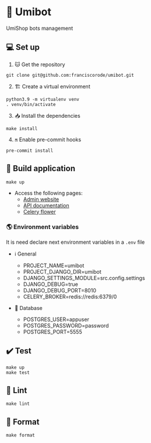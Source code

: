 # 🤖 Umibot

UmiShop bots management

## 💻 Set up

1. 🐱 Get the repository

```shell
git clone git@github.com:franciscorode/umibot.git
```

2. 🏗️ Create a virtual environment

```shell
python3.9 -m virtualenv venv
. venv/bin/activate
```

3. 📥 Install the dependencies

```shell
make install
```

4. 🔛 Enable pre-commit hooks

```shell
pre-commit install
```

## 🚀 Build application

```shell
make up
```

- Access the following pages:
  - [Admin website](http://localhost:8010/admin)
  - [API documentation](http://localhost:8010/swagger/)
  - [Celery flower](http://localhost:5557/)

### 🌎 Environment variables

It is need declare next environment variables in a `.env` file

- ℹ️ General

  - PROJECT_NAME=umibot
  - PROJECT_DJANGO_DIR=umibot
  - DJANGO_SETTINGS_MODULE=src.config.settings
  - DJANGO_DEBUG=true
  - DJANGO_DEBUG_PORT=8010
  - CELERY_BROKER=redis://redis:6379/0

- 💾 Database

  - POSTGRES_USER=appuser
  - POSTGRES_PASSWORD=password
  - POSTGRES_PORT=5555

## ✔️ Test

```shell
make up
make test
```

## 🧹 Lint

```shell
make lint
```

## 🌟 Format

```shell
make format
```
